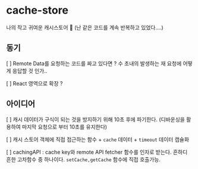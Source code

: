 # cache-store
나의 작고 귀여운 캐시스토어 🥰 (난 같은 코드를 계속 반복하고 있었다....)

## 동기

[ ] Remote Data를 요청하는 코드를 짜고 있다면 ? 수 초내의 발생하는 재 요청에 어떻게 응답할 것 인가..

[ ] React 영역으로 확장 ? 

## 아이디어

[ ] 캐시 데이터가 구식이 되는 것을 방지하기 위해 10초 후에 파기한다. (디바운싱을 활용하여 마지막 요청으로 부터 10초를 유지한다)

[ ] 캐시 스토어 객체에 직접 접근하는 함수 + `cache` 데이터 + `timeout` 데이터 캡슐화

[ ] cachingAPI : cache key와 remote API fetcher 함수를 인자로 받는다. 흔하디 흔한 고차함수 중 하나이다. `setCache,getCache` 함수에 직접 호출가능.

